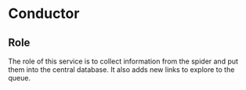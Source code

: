 # Conductor
## Role
The role of this service is to collect information from the spider and put them into the central database. It also adds new links to explore to the queue.


## 